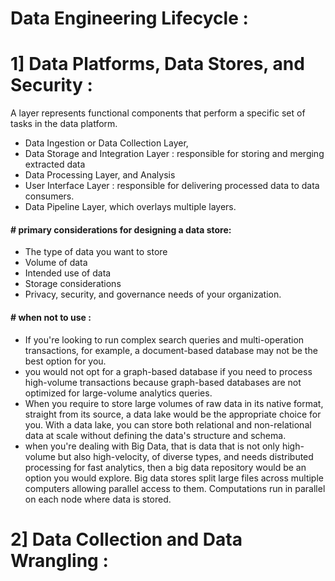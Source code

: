 # Data Engineering Lifecycle :

# 1] Data Platforms, Data Stores, and Security : 

A layer represents functional components that perform a specific set of tasks in the data platform.
- Data Ingestion or Data Collection Layer,
- Data Storage and Integration Layer : responsible for storing and merging extracted data
- Data Processing Layer, and Analysis 
- User Interface Layer : responsible for delivering processed data to data consumers.
- Data Pipeline Layer, which overlays multiple layers.

#### # primary considerations for designing a data store: 
- The type of data you want to store
- Volume of data
- Intended use of data
- Storage considerations
- Privacy, security, and governance needs of your organization.

#### # when not to use :
- If you're looking to run complex search queries and multi-operation transactions, for example, a document-based database may not be the best option for you. 
- you would not opt for a graph-based database if you need to process high-volume transactions because graph-based databases are not optimized for large-volume 
  analytics queries.
- When you require to store large volumes of raw data in its native format, straight from its source, a data lake would be the appropriate choice for you. With a data 
  lake, you can store both relational and non-relational data at scale without defining the data's structure and schema.
-  when you're dealing with Big Data, that is data that is not only high-volume but also high-velocity, of diverse types, and needs distributed processing for fast 
   analytics, then a big data repository would be an option you would explore. Big data stores split large files across multiple computers allowing parallel access to 
   them. Computations run in parallel on each node where data is stored.


# 2] Data Collection and Data Wrangling :








  
